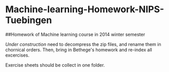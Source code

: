 # Machine-learning-Homework-NIPS-Tuebingen
##Homework of Machine learning course in 2014 winter semester 

*Under construction*
need to decompress the zip files, and rename them in chornical orders. Then, bring in Bethege's homework and re-index all excercises.

Exercise sheets should be collect in one folder.
